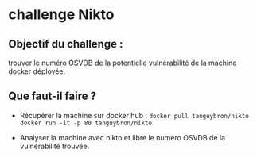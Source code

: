 # challenge Nikto

## Objectif du challenge : 
trouver le numéro OSVDB de la potentielle vulnérabilité de la machine docker déployée.

## Que faut-il faire ?
* Récupérer la machine sur docker hub : 
    ```docker pull tanguybron/nikto```
    ```docker run -it -p 80 tanguybron/nikto```

* Analyser la machine avec nikto et libre le numéro OSVDB de la vulnérabilité trouvée.